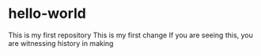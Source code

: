 # hello-world
This is my first repository
This is my first change
If you are seeing this, you are witnessing history in making
